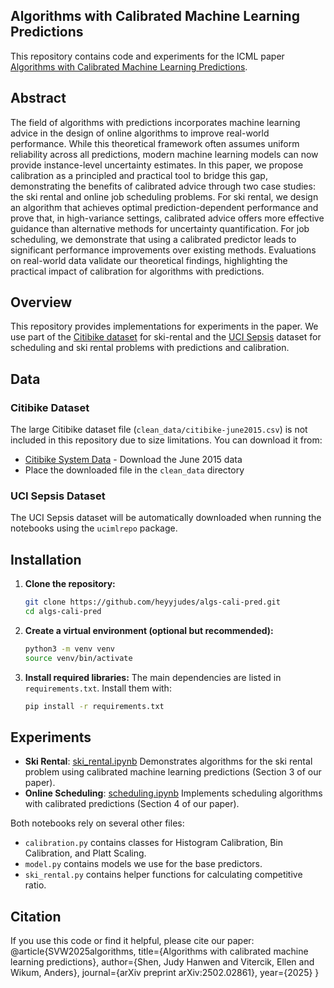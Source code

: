 ## Algorithms with Calibrated Machine Learning Predictions

This repository contains code and experiments for the ICML paper [Algorithms with Calibrated Machine Learning Predictions](https://arxiv.org/abs/2502.02861).

## Abstract
The field of algorithms with predictions incorporates machine learning advice in the design of online algorithms to improve real-world performance. While this theoretical framework often assumes uniform reliability across all predictions, modern machine learning models can now provide instance-level uncertainty estimates. In this paper, we propose calibration as a principled and practical tool to bridge this gap, demonstrating the benefits of calibrated advice through two case studies: the ski rental and online job scheduling problems. For ski rental, we design an algorithm that achieves optimal prediction-dependent performance and prove that, in high-variance settings, calibrated advice offers more effective guidance than alternative methods for uncertainty quantification. For job scheduling, we demonstrate that using a calibrated predictor leads to significant performance improvements over existing methods. Evaluations on real-world data validate our theoretical findings, highlighting the practical impact of calibration for algorithms with predictions.

## Overview

This repository provides implementations for experiments in the paper. We use part of the [Citibike dataset](https://citibikenyc.com/system-data) for ski-rental and the [UCI Sepsis](https://archive.ics.uci.edu/dataset/827/sepsis+survival+minimal+clinical+records) dataset for scheduling and ski rental problems with predictions and calibration.

## Data

### Citibike Dataset
The large Citibike dataset file (`clean_data/citibike-june2015.csv`) is not included in this repository due to size limitations. You can download it from:
- [Citibike System Data](https://citibikenyc.com/system-data) - Download the June 2015 data
- Place the downloaded file in the `clean_data` directory

### UCI Sepsis Dataset
The UCI Sepsis dataset will be automatically downloaded when running the notebooks using the `ucimlrepo` package.

## Installation

1. **Clone the repository:**
   ```bash
   git clone https://github.com/heyyjudes/algs-cali-pred.git
   cd algs-cali-pred
   ```

2. **Create a virtual environment (optional but recommended):**
   ```bash
   python3 -m venv venv
   source venv/bin/activate
   ```

3. **Install required libraries:**
   The main dependencies are listed in `requirements.txt`. Install them with:
   ```bash
   pip install -r requirements.txt
   ```

## Experiments

- **Ski Rental**: [ski_rental.ipynb](ski-rental.ipynb) Demonstrates algorithms for the ski rental problem using calibrated machine learning predictions (Section 3 of our paper).
- **Online Scheduling**: [scheduling.ipynb](scheduling.ipynb) Implements scheduling algorithms with calibrated predictions (Section 4 of our paper).

Both notebooks rely on several other files: 
- `calibration.py` contains classes for Histogram Calibration, Bin Calibration, and Platt Scaling. 
- `model.py` contains models we use for the base predictors. 
- `ski_rental.py` contains helper functions for calculating competitive ratio.  


## Citation

If you use this code or find it helpful, please cite our paper:
@article{SVW2025algorithms,
  title={Algorithms with calibrated machine learning predictions},
  author={Shen, Judy Hanwen and Vitercik, Ellen and Wikum, Anders},
  journal={arXiv preprint arXiv:2502.02861},
  year={2025}
}